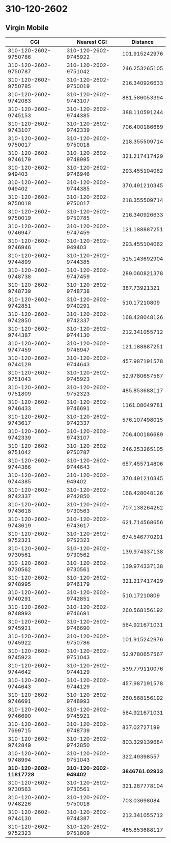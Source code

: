 # 310-120-2602
## Virgin Mobile


| CGI | Nearest CGI | Distance |
|-----|-------------|----------|
| 310-120-2602-9750786 | 310-120-2602-9745922 | 101.915242976 |
| 310-120-2602-9750787 | 310-120-2602-9751042 | 246.253265105 |
| 310-120-2602-9750785 | 310-120-2602-9750019 | 216.340926633 |
| 310-120-2602-9742083 | 310-120-2602-9743107 | 881.586053394 |
| 310-120-2602-9745153 | 310-120-2602-9744385 | 388.110591244 |
| 310-120-2602-9743107 | 310-120-2602-9742339 | 706.400186689 |
| 310-120-2602-9750017 | 310-120-2602-9750018 | 218.355509714 |
| 310-120-2602-9746179 | 310-120-2602-9748995 | 321.217417429 |
| 310-120-2602-949403 | 310-120-2602-9746946 | 293.455104062 |
| 310-120-2602-949402 | 310-120-2602-9744385 | 370.491210345 |
| 310-120-2602-9750018 | 310-120-2602-9750017 | 218.355509714 |
| 310-120-2602-9750019 | 310-120-2602-9750785 | 216.340926633 |
| 310-120-2602-9746947 | 310-120-2602-9747459 | 121.188887251 |
| 310-120-2602-9746946 | 310-120-2602-949403 | 293.455104062 |
| 310-120-2602-9744899 | 310-120-2602-9744385 | 515.143692904 |
| 310-120-2602-9748738 | 310-120-2602-9747459 | 289.060821378 |
| 310-120-2602-9748739 | 310-120-2602-9748738 | 387.73921321 |
| 310-120-2602-9742851 | 310-120-2602-9740291 | 510.17210809 |
| 310-120-2602-9742850 | 310-120-2602-9742337 | 168.428048126 |
| 310-120-2602-9744387 | 310-120-2602-9744130 | 212.341055712 |
| 310-120-2602-9747459 | 310-120-2602-9746947 | 121.188887251 |
| 310-120-2602-9744129 | 310-120-2602-9744643 | 457.987191578 |
| 310-120-2602-9751043 | 310-120-2602-9745923 | 52.9780657567 |
| 310-120-2602-9751809 | 310-120-2602-9752323 | 485.853688117 |
| 310-120-2602-9746433 | 310-120-2602-9746691 | 1161.08049781 |
| 310-120-2602-9743617 | 310-120-2602-9742337 | 576.107498015 |
| 310-120-2602-9742339 | 310-120-2602-9743107 | 706.400186689 |
| 310-120-2602-9751042 | 310-120-2602-9750787 | 246.253265105 |
| 310-120-2602-9744386 | 310-120-2602-9744643 | 657.455714806 |
| 310-120-2602-9744385 | 310-120-2602-949402 | 370.491210345 |
| 310-120-2602-9742337 | 310-120-2602-9742850 | 168.428048126 |
| 310-120-2602-9743618 | 310-120-2602-9730563 | 707.138264262 |
| 310-120-2602-9743619 | 310-120-2602-9743617 | 621.714568656 |
| 310-120-2602-9752321 | 310-120-2602-9752323 | 674.546770291 |
| 310-120-2602-9730561 | 310-120-2602-9730562 | 139.974337138 |
| 310-120-2602-9730562 | 310-120-2602-9730561 | 139.974337138 |
| 310-120-2602-9748995 | 310-120-2602-9746179 | 321.217417429 |
| 310-120-2602-9740291 | 310-120-2602-9742851 | 510.17210809 |
| 310-120-2602-9748993 | 310-120-2602-9746691 | 260.568156192 |
| 310-120-2602-9745921 | 310-120-2602-9746690 | 564.921671031 |
| 310-120-2602-9745922 | 310-120-2602-9750786 | 101.915242976 |
| 310-120-2602-9745923 | 310-120-2602-9751043 | 52.9780657567 |
| 310-120-2602-9744642 | 310-120-2602-9744129 | 539.779110076 |
| 310-120-2602-9744643 | 310-120-2602-9744129 | 457.987191578 |
| 310-120-2602-9746691 | 310-120-2602-9748993 | 260.568156192 |
| 310-120-2602-9746690 | 310-120-2602-9745921 | 564.921671031 |
| 310-120-2602-7699715 | 310-120-2602-9748739 | 837.02727199 |
| 310-120-2602-9742849 | 310-120-2602-9742850 | 803.329139684 |
| 310-120-2602-9748994 | 310-120-2602-9751043 | 322.49398557 |
| **310-120-2602-11817728** | **310-120-2602-949402** | **3846761.02933** |
| 310-120-2602-9730563 | 310-120-2602-9730561 | 321.287778104 |
| 310-120-2602-9748226 | 310-120-2602-9750018 | 703.03698084 |
| 310-120-2602-9744130 | 310-120-2602-9744387 | 212.341055712 |
| 310-120-2602-9752323 | 310-120-2602-9751809 | 485.853688117 |
